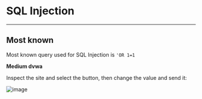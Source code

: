 # SQL Injection

------------------------------

## Most known

Most known query used for SQL Injection is ````'OR 1=1````

**Medium dvwa**

Inspect the site and select the button, then change the value and send it:

![image](https://github.com/ELRame/HackingTools/assets/82544416/da9242d0-b0dd-401b-8371-52dbb66c8db6)
